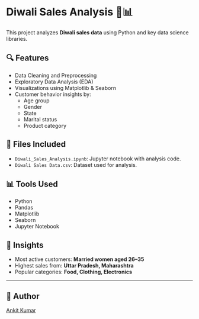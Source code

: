 # Diwali Sales Analysis 🎇📊

This project analyzes **Diwali sales data** using Python and key data science libraries.

## 🔍 Features

- Data Cleaning and Preprocessing
- Exploratory Data Analysis (EDA)
- Visualizations using Matplotlib & Seaborn
- Customer behavior insights by:
  - Age group
  - Gender
  - State
  - Marital status
  - Product category

## 📁 Files Included

- `Diwali_Sales_Analysis.ipynb`: Jupyter notebook with analysis code.
- `Diwali Sales Data.csv`: Dataset used for analysis.

## 📊 Tools Used

- Python
- Pandas
- Matplotlib
- Seaborn
- Jupyter Notebook

## 📌 Insights

- Most active customers: **Married women aged 26–35**
- Highest sales from: **Uttar Pradesh, Maharashtra**
- Popular categories: **Food, Clothing, Electronics**

---

## 🙌 Author

[Ankit Kumar](https://github.com/Ankit-kumar7061)
